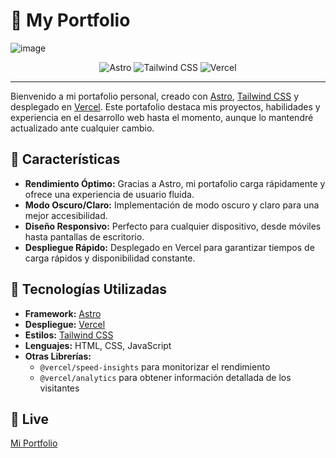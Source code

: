# 🚀 My Portfolio

![image](https://github.com/user-attachments/assets/11f8a150-93ac-4984-a2dc-9c99558053b8)

<p align="center">
  <img src="https://img.shields.io/badge/Astro-0A0A0A?logo=astro&logoColor=white" alt="Astro">
  <img src="https://img.shields.io/badge/Tailwind_CSS-38B2AC?logo=tailwind-css&logoColor=white" alt="Tailwind CSS">
  <img src="https://img.shields.io/badge/Vercel-000?logo=vercel&logoColor=white" alt="Vercel">
</p>

---

Bienvenido a mi portafolio personal, creado con [Astro](https://astro.build), [Tailwind CSS](https://tailwindcss.com) y desplegado en [Vercel](https://vercel.com). Este portafolio destaca mis proyectos, habilidades y experiencia en el desarrollo web hasta el momento, aunque lo mantendré actualizado ante cualquier cambio. 



## 🌟 Características

- **Rendimiento Óptimo:** Gracias a Astro, mi portafolio carga rápidamente y ofrece una experiencia de usuario fluida.
- **Modo Oscuro/Claro:** Implementación de modo oscuro y claro para una mejor accesibilidad.
- **Diseño Responsivo:** Perfecto para cualquier dispositivo, desde móviles hasta pantallas de escritorio.
- **Despliegue Rápido:** Desplegado en Vercel para garantizar tiempos de carga rápidos y disponibilidad constante.

## 🚧 Tecnologías Utilizadas

- **Framework:** [Astro](https://astro.build)
- **Despliegue:** [Vercel](https://vercel.com)
- **Estilos:** [Tailwind CSS](https://tailwindcss.com)
- **Lenguajes:** HTML, CSS, JavaScript
- **Otras Librerías:** 
  - `@vercel/speed-insights` para monitorizar el rendimiento
  -  `@vercel/analytics` para obtener información detallada de los visitantes
 
## 🚀 Live 

[Mi Portfolio](https://portfolio-pabloarcas.vercel.app)



